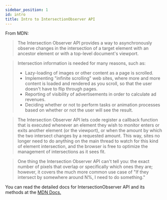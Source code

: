 ```yaml
---
sidebar_position: 1
id: intro
title: Intro to IntersectionObserver API
---
```


From MDN:

> The Intersection Observer API provides a way to asynchronously observe changes in the intersection of a target element with an ancestor element or with a top-level document's viewport.

> Intersection information is needed for many reasons, such as:
 >  - Lazy-loading of images or other content as a page is scrolled.
 >  - Implementing "infinite scrolling" web sites, where more and more content is loaded and rendered as you scroll, so that the user doesn't have to flip through pages.
 >  - Reporting of visibility of advertisements in order to calculate ad revenues.
 >  - Deciding whether or not to perform tasks or animation processes based on whether or not the user will see the result.

>The Intersection Observer API lets code register a callback function that is executed whenever an element they wish to monitor enters or exits another element (or the viewport), or when the amount by which the two intersect changes by a requested amount. This way, sites no longer need to do anything on the main thread to watch for this kind of element intersection, and the browser is free to optimize the management of intersections as it sees fit.

> One thing the Intersection Observer API can't tell you: the exact number of pixels that overlap or specifically which ones they are; however, it covers the much more common use case of "If they intersect by somewhere around N%, I need to do something."


You can read the detailed docs for IntersectionObserver API and its methods at the [MDN Docs.](https://developer.mozilla.org/en-US/docs/Web/API/Intersection_Observer_API)